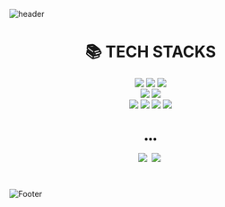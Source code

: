 ![header](https://capsule-render.vercel.app/api?type=waving&height=270&color=C7A48B&fontColor=f7f5f5&text=JeongyongKim&animation=fadeIn&fontAlignY=38)

<div align=center><h1>📚 TECH STACKS</h1></div>
<div align=center> 
  <img src="https://img.shields.io/badge/java-007396?style=for-the-badge&logo=java&logoColor=white">
  <img src="https://img.shields.io/badge/spring-6DB33F?style=for-the-badge&logo=spring&logoColor=white">
  <img src="https://img.shields.io/badge/springboot-6DB33F?style=for-the-badge&logo=springboot&logoColor=white">
  <br>
  
  <img src="https://img.shields.io/badge/oracle-F80000?style=for-the-badge&logo=oracle&logoColor=white"> 
  <img src="https://img.shields.io/badge/mysql-4479A1?style=for-the-badge&logo=mysql&logoColor=white"> 
  <br>
 
  <img src="https://img.shields.io/badge/html5-E34F26?style=for-the-badge&logo=html5&logoColor=white"> 
  <img src="https://img.shields.io/badge/css-1572B6?style=for-the-badge&logo=css3&logoColor=white"> 
  <img src="https://img.shields.io/badge/javascript-F7DF1E?style=for-the-badge&logo=javascript&logoColor=black"> 
  <img src="https://img.shields.io/badge/jquery-0769AD?style=for-the-badge&logo=jquery&logoColor=white">
  <br>
</div>

<br>
<h3 align="center">•••</h3>

<p align="center">
  <a href="https://yong-codinglog.tistory.com/"><img src="https://img.shields.io/badge/Tech%20Blog-262626?style=for-the-badge&logo=Tistory&logoColor=white&link=https://yong-codinglog.tistory.com"/></a>&nbsp
  <a href="mailto:cin03023@gmail.com"><img src="https://img.shields.io/badge/Gmail-EA4335?style=for-the-badge&logo=Gmail&logoColor=white&link=cin03023@gmail.com"/></a>&nbsp
</p>
<br>

![Footer](https://capsule-render.vercel.app/api?type=waving&color=C7A48B&height=100&section=footer)
